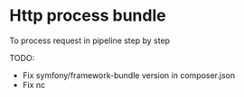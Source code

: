 # Http process bundle
To process request in pipeline step by step


TODO:
 - Fix symfony/framework-bundle version in composer.json
 - Fix nc
